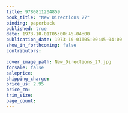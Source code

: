 ```yaml
---
title: 9780811204859
book_title: "New Directions 27"
binding: paperback
published: true
date: 1973-10-01T05:00:45-04:00
publication_date: 1973-10-01T05:00:45-04:00
show_in_forthcoming: false
contributors:

cover_image_path: New_Directions_27.jpg
forsale: false
saleprice:
shipping_charge:
price_us: 2.95
price_cn:
trim_size:
page_count:
---
```


